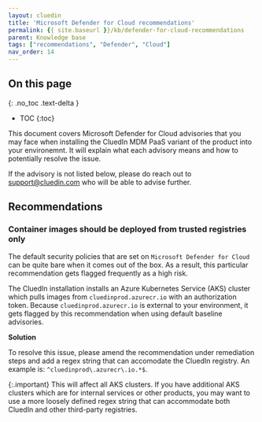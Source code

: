 ```yaml
---
layout: cluedin
title: 'Microsoft Defender for Cloud recommendations'
permalink: {{ site.baseurl }}/kb/defender-for-cloud-recommendations
parent: Knowledge base
tags: ["recommendations", "Defender", "Cloud"]
nav_order: 14
---
```

## On this page
{: .no_toc .text-delta }
- TOC
{:toc}

This document covers Microsoft Defender for Cloud advisories that you may face when installing the CluedIn MDM PaaS variant of the product into your environemnt. It will explain what each advisory means and how to potentially resolve the issue.

If the advisory is not listed below, please do reach out to support@cluedin.com who will be able to advise further.

## Recommendations

### Container images should be deployed from trusted registries only

The default security policies that are set on `Microsoft Defender for Cloud` can be quite bare when it comes out of the box. As a result, this particular recommendation gets flagged frequently as a high risk. 

The CluedIn installation installs an Azure Kubernetes Service (AKS) cluster which pulls images from `cluedinprod.azurecr.io` with an authorization token. Because `cluedinprod.azurecr.io` is external to your environment, it gets flagged by this recommendation when using default baseline advisories.

**Solution**

To resolve this issue, please amend the recommendation under remediation steps and add a regex string that can accomodate the CluedIn registry.
An example is: `^cluedinprod\.azurecr\.io.*$`. 

{:.important}
This will affect all AKS clusters. If you have additional AKS clusters which are for internal services or other products, you may want to use a more loosely defined regex string that can accommodate both CluedIn and other third-party registries. 